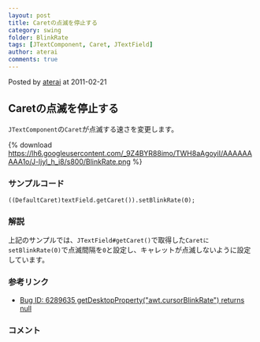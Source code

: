 ```yaml
---
layout: post
title: Caretの点滅を停止する
category: swing
folder: BlinkRate
tags: [JTextComponent, Caret, JTextField]
author: aterai
comments: true
---
```


Posted by [aterai](http://terai.xrea.jp/aterai.html) at 2011-02-21

## Caretの点滅を停止する
`JTextComponent`の`Caret`が点滅する速さを変更します。


{% download https://lh6.googleusercontent.com/_9Z4BYR88imo/TWH8aAgoyiI/AAAAAAAAA1o/J-ljyl_h_i8/s800/BlinkRate.png %}

### サンプルコード
<pre class="prettyprint"><code>((DefaultCaret)textField.getCaret()).setBlinkRate(0);
</code></pre>

### 解説
上記のサンプルでは、`JTextField#getCaret()`で取得した`CaretにsetBlinkRate(0)`で点滅間隔を`0`と設定し、キャレットが点滅しないように設定しています。

### 参考リンク
- [Bug ID: 6289635 getDesktopProperty("awt.cursorBlinkRate") returns null](http://bugs.sun.com/bugdatabase/view_bug.do?bug_id=6289635)

<!-- dummy comment line for breaking list -->

### コメント
